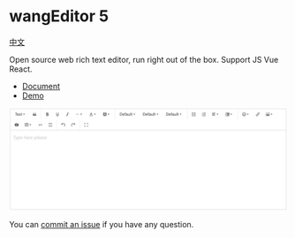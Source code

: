 # wangEditor 5

[中文](./README.md)

Open source web rich text editor, run right out of the box. Support JS Vue React.

- [Document](https://www.wangeditor.com/en/)
- [Demo](https://www.wangeditor.com/demo/?lang=en)

![](./docs/images/editor-en.png)

You can [commit an issue]((https://github.com/wangeditor-team/wangEditor-v5/issues)) if you have any question.

